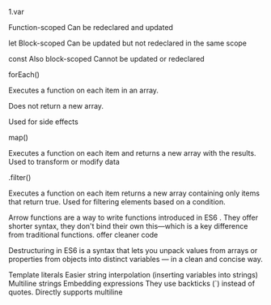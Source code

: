 1.var

Function-scoped Can be redeclared and updated

let
Block-scoped Can be updated but not redeclared in the same scope

const
Also block-scoped Cannot be updated or redeclared

forEach()

Executes a function on each item in an array.

Does not return a new array.

Used for side effects

map()

Executes a function on each item and returns a new array with the results. Used to transform or modify data

.filter()

Executes a function on each item returns a new array containing only items that return true. Used for filtering elements based on a condition.

Arrow functions are a way to write functions introduced in ES6 . They offer shorter syntax, they don't bind their own this—which is a key difference from traditional functions. offer cleaner code

Destructuring in ES6 is a syntax that lets you unpack values from arrays or properties from objects into distinct variables — in a clean and concise way.

Template literals Easier string interpolation (inserting variables into strings) Multiline strings Embedding expressions They use backticks (`) instead of quotes. Directly supports multiline